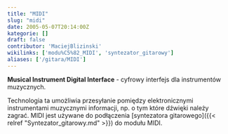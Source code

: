 ```yaml
---
title: "MIDI"
slug: "midi"
date: 2005-05-07T20:14:00Z
kategorie: []
draft: false
contributor: 'MaciejBlizinski'
wikilinks: ['modu%C5%82_MIDI', 'syntezator_gitarowy']
aliases: ['/gitara/MIDI']
---
```

**Musical Instrument Digital Interface** - cyfrowy interfejs dla
instrumentów muzycznych.

Technologia ta umożliwia przesyłanie pomiędzy elektronicznymi
instrumentami muzycznymi informacji, np. o tym które dźwięki należy
zagrać. MIDI jest używane do podłączenia [syntezatora
gitarowego]({{< relref "Syntezator_gitarowy.md" >}}) do modułu
MIDI<!-- link nie odnosił się do niczego: 'MIDI' (PosixPath('MIDI.md')) links to 'moduł_MIDI' (PosixPath('/no/path/exists')) and that does not exist -->.
